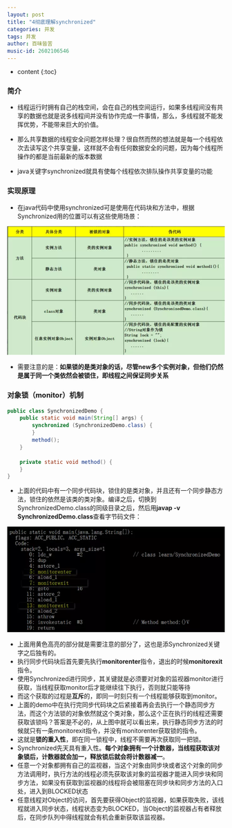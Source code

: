 ```yaml
---
layout: post
title: "4彻底理解synchronized"
categories: 并发
tags: 并发
author: 百味皆苦
music-id: 2602106546
---
```


* content
{:toc}
### 简介

- 线程运行时拥有自己的栈空间，会在自己的栈空间运行，如果多线程间没有共享的数据也就是说多线程间并没有协作完成一件事情，那么，多线程就不能发挥优势，不能带来巨大的价值。
- 那么共享数据的线程安全问题怎样处理？很自然而然的想法就是每一个线程依次去读写这个共享变量，这样就不会有任何数据安全的问题，因为每个线程所操作的都是当前最新的版本数据

- java关键字synchronized就具有使每个线程依次排队操作共享变量的功能

### 实现原理

- 在java代码中使用synchronized可是使用在代码块和方法中，根据Synchronized用的位置可以有这些使用场景：

![](https://raw.githubusercontent.com/BaiWeiJieKu/BaiWeiJieKu.github.io/master/images/synchronized.png)

- 需要注意的是：**如果锁的是类对象的话，尽管new多个实例对象，但他们仍然是属于同一个类依然会被锁住，即线程之间保证同步关系**

### 对象锁（monitor）机制

```java
public class SynchronizedDemo {
    public static void main(String[] args) {
        synchronized (SynchronizedDemo.class) {
        }
        method();
    }

    private static void method() {
    }
}

```

- 上面的代码中有一个同步代码块，锁住的是类对象，并且还有一个同步静态方法，锁住的依然是该类的类对象。编译之后，切换到SynchronizedDemo.class的同级目录之后，然后用**javap -v SynchronizedDemo.class**查看字节码文件：

![](https://raw.githubusercontent.com/BaiWeiJieKu/BaiWeiJieKu.github.io/master/images/synchronized1.png)

- 上面用黄色高亮的部分就是需要注意的部分了，这也是添Synchronized关键字之后独有的。
- 执行同步代码块后首先要先执行**monitorenter**指令，退出的时候**monitorexit**指令。
- 使用Synchronized进行同步，其关键就是必须要对对象的监视器monitor进行获取，当线程获取monitor后才能继续往下执行，否则就只能等待
- 而这个获取的过程是**互斥**的，即同一时刻只有一个线程能够获取到monitor。
- 上面的demo中在执行完同步代码块之后紧接着再会去执行一个静态同步方法，而这个方法锁的对象依然就这个类对象，那么这个正在执行的线程还需要获取该锁吗？答案是不必的，从上图中就可以看出来，执行静态同步方法的时候就只有一条monitorexit指令，并没有monitorenter获取锁的指令。
- 这就是**锁的重入性**，即在同一锁程中，线程不需要再次获取同一把锁。
- Synchronized先天具有重入性。**每个对象拥有一个计数器，当线程获取该对象锁后，计数器就会加一，释放锁后就会将计数器减一**。
- 任意一个对象都拥有自己的监视器，当这个对象由同步块或者这个对象的同步方法调用时，执行方法的线程必须先获取该对象的监视器才能进入同步块和同步方法，如果没有获取到监视器的线程将会被阻塞在同步块和同步方法的入口处，进入到BLOCKED状态
- 任意线程对Object的访问，首先要获得Object的监视器，如果获取失败，该线程就进入同步状态，线程状态变为BLOCKED，当Object的监视器占有者释放后，在同步队列中得线程就会有机会重新获取该监视器。